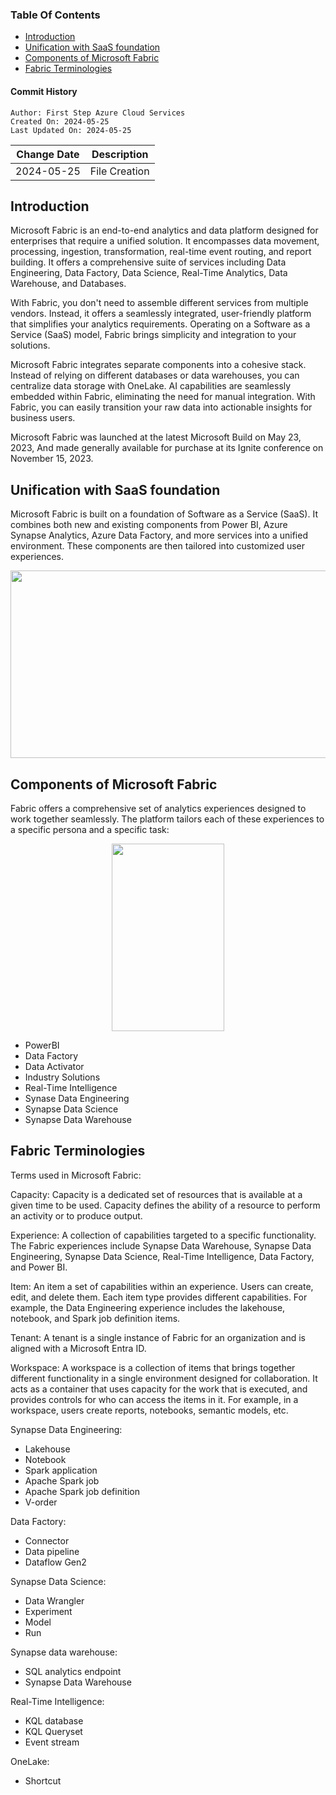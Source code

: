 ### Table Of Contents
- [Introduction](#introduction)
- [Unification with SaaS foundation](#unification-with-saas-foundation)
- [Components of Microsoft Fabric](#components-of-microsoft-fabric)
- [Fabric Terminologies](#fabric-terminologies)

#### Commit History
```
Author: First Step Azure Cloud Services
Created On: 2024-05-25
Last Updated On: 2024-05-25
```
| Change Date | Description |
|-------------|-------------|
| 2024-05-25 | File Creation |

## Introduction

Microsoft Fabric is an end-to-end analytics and data platform designed for enterprises that require a unified solution. It encompasses data movement, processing, ingestion, transformation, real-time event routing, and report building. It offers a comprehensive suite of services including Data Engineering, Data Factory, Data Science, Real-Time Analytics, Data Warehouse, and Databases.

With Fabric, you don't need to assemble different services from multiple vendors. Instead, it offers a seamlessly integrated, user-friendly platform that simplifies your analytics requirements. Operating on a Software as a Service (SaaS) model, Fabric brings simplicity and integration to your solutions.

Microsoft Fabric integrates separate components into a cohesive stack. Instead of relying on different databases or data warehouses, you can centralize data storage with OneLake. AI capabilities are seamlessly embedded within Fabric, eliminating the need for manual integration. With Fabric, you can easily transition your raw data into actionable insights for business users.

Microsoft Fabric was launched at the latest Microsoft Build on May 23, 2023,
And made generally available for purchase at its Ignite conference on November 15, 2023.

## Unification with SaaS foundation

Microsoft Fabric is built on a foundation of Software as a Service (SaaS). It combines both new and existing components from Power BI, Azure Synapse Analytics, Azure Data Factory, and more services into a unified environment. These components are then tailored into customized user experiences.

<p align="center">
  <img width="600" height="300" src=https://learn.microsoft.com/en-us/fabric/get-started/media/microsoft-fabric-overview/fabric-architecture.png#lightbox
  ">
</p>

## Components of Microsoft Fabric

Fabric offers a comprehensive set of analytics experiences designed to work together seamlessly. The platform tailors each of these experiences to a specific persona and a specific task:

<p align="center">
  <img width="180" height="300" src=https://learn.microsoft.com/en-us/fabric/get-started/media/microsoft-fabric-overview/workload-menu.png
  ">
</p>

- PowerBI
- Data Factory
- Data Activator
- Industry Solutions
- Real-Time Intelligence
- Synase Data Engineering
- Synapse Data Science
- Synapse Data Warehouse

## Fabric Terminologies

Terms used in Microsoft Fabric:

Capacity: Capacity is a dedicated set of resources that is available at a given time to be used. Capacity defines the ability of a resource to perform an activity or to produce output. 

Experience: A collection of capabilities targeted to a specific functionality. The Fabric experiences include Synapse Data Warehouse, Synapse Data Engineering, Synapse Data Science, Real-Time Intelligence, Data Factory, and Power BI.

Item: An item a set of capabilities within an experience. Users can create, edit, and delete them. Each item type provides different capabilities. For example, the Data Engineering experience includes the lakehouse, notebook, and Spark job definition items.

Tenant: A tenant is a single instance of Fabric for an organization and is aligned with a Microsoft Entra ID.

Workspace: A workspace is a collection of items that brings together different functionality in a single environment designed for collaboration. It acts as a container that uses capacity for the work that is executed, and provides controls for who can access the items in it. For example, in a workspace, users create reports, notebooks, semantic models, etc.


Synapse Data Engineering:
- Lakehouse
- Notebook
- Spark application
- Apache Spark job
- Apache Spark job definition
- V-order

Data Factory:
- Connector
- Data pipeline
- Dataflow Gen2

Synapse Data Science:
- Data Wrangler
- Experiment
- Model
- Run

Synapse data warehouse:
- SQL analytics endpoint
- Synapse Data Warehouse

Real-Time Intelligence:
- KQL database
- KQL Queryset
- Event stream

OneLake:
- Shortcut

